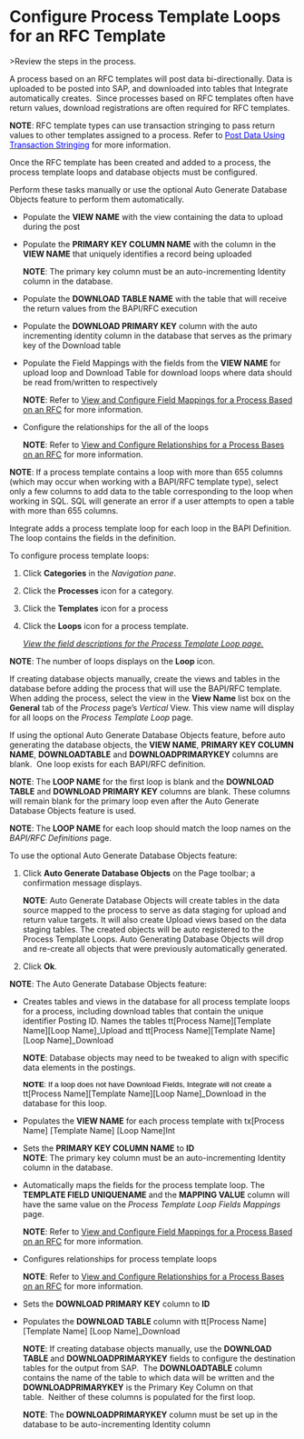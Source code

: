 # Configure Process Template Loops for an RFC Template

<span id="Post Data using an RFC Steps" class="popUpLink">\>Review the
steps in the process. </span>

A process based on an RFC templates will post data bi-directionally.
Data is uploaded to be posted into SAP, and downloaded into tables that
Integrate automatically creates.  Since processes based on RFC templates
often have return values, download registrations are often required for
RFC templates. 

**NOTE**: RFC template types can use transaction stringing to pass
return values to other templates assigned to a process. Refer to
[*<span style="color: #0000ff;font-style: normal;">Post Data Using
Transaction
Stringing</span>*](Post_Data_Using_Transaction_Stringing.htm) for more
information.

Once the RFC template has been created and added to a process, the
process template loops and database objects must be configured.

Perform these tasks manually or use the optional Auto Generate Database
Objects feature to perform them automatically.

  - Populate the **VIEW NAME** with the view containing the data to
    upload during the post

  - Populate the **PRIMARY KEY COLUMN NAME** with the column in the
    **VIEW NAME** that uniquely identifies a record being uploaded
    
    **NOTE**<span style="color: #1F497D;">:</span> The primary key
    column must be an auto-incrementing Identity column in the database.

<!-- end list -->

  - Populate the **DOWNLOAD TABLE NAME** with the table that will
    receive the return values from the BAPI/RFC execution

  - Populate the **DOWNLOAD PRIMARY KEY** column with the auto
    incrementing identity column in the database that serves as the
    primary key of the Download table

  - Populate the Field Mappings with the fields from the **VIEW NAME**
    for upload loop and Download Table for download loops where data
    should be read from/written to respectively
    
    **NOTE**: Refer to [View and Configure Field Mappings for a Process
    Based on an RFC](VwConfigureFldMappingsProcRFC.htm) for more
    information.

  - Configure the relationships for the all of the loops
    
    **NOTE**: Refer to [View and Configure Relationships for a Process
    Bases on an RFC](VwConfigureRshpsProcRFC.htm) for more information.

**NOTE**: If a process template contains a loop with more than 655
columns (which may occur when working with a BAPI/RFC template type),
select only a few columns to add data to the table corresponding to the
loop when working in SQL. SQL will generate an error if a user attempts
to open a table with more than 655 columns.

Integrate adds a process template loop for each loop in the BAPI
Definition. The loop contains the fields in the definition.

To configure process template loops:

1.  Click **Categories** in the *Navigation pane*.

2.  Click the **Processes** icon for a category.

3.  Click the **Templates** icon for a process

4.  Click the **Loops** icon for a process template.
    
    *[View the field descriptions for the Process Template Loop
    page.](../Page_Desc/Process_Template_Loop.htm)*

**NOTE**: The number of loops displays on the **Loop** icon. 

If creating database objects manually, create the views and tables in
the database before adding the process that will use the BAPI/RFC
template. When adding the process, select the view in the **View Name**
list box on the **General** tab of the *Process* page’s *Vertical* View.
This view name will display for all loops on the *Process Template Loop*
page.

If using the optional Auto Generate Database Objects feature, before
auto generating the database objects, the **VIEW NAME**, **PRIMARY KEY
COLUMN NAME**, **DOWNLOADTABLE** and **DOWNLOADPRIMARYKEY** columns are
blank.  One loop exists for each BAPI/RFC definition.

**NOTE**: The **LOOP NAME** for the first loop is blank and the
**DOWNLOAD TABLE** and **DOWNLOAD PRIMARY KEY** columns are blank. These
columns will remain blank for the primary loop even after the Auto
Generate Database Objects feature is used.

**NOTE**: The **LOOP NAME** for each loop should match the loop names on
the *BAPI/RFC Definitions* page.

To use the optional Auto Generate Database Objects feature:

1.  Click **Auto Generate Database Objects** on the Page toolbar; a
    confirmation message displays.
    
    **NOTE**: Auto Generate Database Objects will create tables in the
    data source mapped to the process to serve as data staging for
    upload and return value targets. It will also create Upload views
    based on the data staging tables. The created objects will be auto
    registered to the Process Template Loops. Auto Generating Database
    Objects will drop and re-create all objects that were previously
    automatically generated.

2.  Click **Ok**.

**NOTE**: The Auto Generate Database Objects feature: 

  - Creates tables and views in the database for all process template
    loops for a process, including download tables that contain the
    unique identifier Posting ID. Names the tables tt\[Process
    Name\]\[Template Name\]\[Loop Name\]\_Upload and tt\[Process
    Name\]\[Template Name\]\[Loop Name\]\_Download
    
    **NOTE**: Database objects may need to be tweaked to align with
    specific data elements in the
    postings.
    
    **<span style="font-size: 10.0pt;font-family: Arial, sans-serif;color: #000000;">NOTE</span>**<span style="font-size: 10.0pt;font-family: Arial, sans-serif;color: #000000;">:
    If a loop does not have Download Fields, Integrate will not create
    a</span> tt\[Process Name\]\[Template Name\]\[Loop Name\]\_Download
    in the database for this loop.

<!-- end list -->

  - Populates the **VIEW NAME** for each process template with
    tx\[Process Name\] \[Template Name\] \[Loop Name\]Int

  - Sets the **PRIMARY KEY COLUMN NAME** to **ID**  
    **NOTE**: The primary key column must be an auto-incrementing
    Identity column in the database. 

  - Automatically maps the fields for the process template loop. The
    **TEMPLATE FIELD UNIQUENAME** and the **MAPPING VALUE** column will
    have the same value on the *Process Template Loop Fields Mappings*
    page.
    
    **NOTE**: Refer to [View and Configure Field Mappings for a Process
    Based on an RFC](VwConfigureFldMappingsProcRFC.htm) for more
    information.

<!-- end list -->

  - Configures relationships for process template loops
    
    **NOTE**: Refer to [View and Configure Relationships for a Process
    Bases on an RFC](VwConfigureRshpsProcRFC.htm) for more information.

<!-- end list -->

  - Sets the **DOWNLOAD PRIMARY KEY** column to **ID**

  - Populates the **DOWNLOAD TABLE** column with tt\[Process Name\]
    \[Template Name\] \[Loop Name\]\_Download
    
    **NOTE**: If creating database objects manually, use the **DOWNLOAD
    TABLE** and **DOWNLOADPRIMARYKEY** fields to configure the
    destination tables for the output from SAP.  The **DOWNLOADTABLE**
    column contains the name of the table to which data will be written
    and the **DOWNLOADPRIMARYKEY** is the Primary Key Column on that
    table.  Neither of these columns is populated for the first loop.
    
    **NOTE**: The **DOWNLOADPRIMARYKEY** column must be set up in the
    database to be auto-incrementing Identity column
